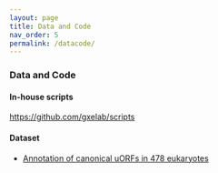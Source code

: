 ```yaml
---
layout: page
title: Data and Code
nav_order: 5
permalink: /datacode/
---
```


### Data and Code
#### In-house scripts

https://github.com/gxelab/scripts

#### Dataset

- [Annotation of canonical uORFs in 478 eukaryotes](https://doi.org/10.6084/m9.figshare.9980441.v4)

